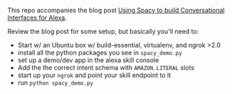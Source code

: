 This repo accompanies the blog post
[Using Spacy to build Conversational Interfaces for Alexa](http://www.rage.net/~greg/2018-03-20-spacy-alexa-skill.html).

Review the blog post for some setup, but basically you'll need to:

* Start w/ an Ubuntu box w/ build-essential, virtualenv, and ngrok >2.0
* install all the python packages you see in `spacy_demo.py`
* set up a demo/dev app in the alexa skill console
* Add the the correct intent schema with `AMAZON.LITERAL` slots
* start up your `ngrok` and point your skill endpoint to it
* run `python spacy_demo.py`
